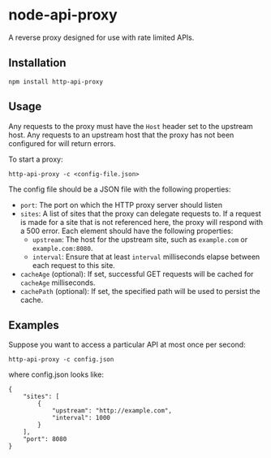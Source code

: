 # node-api-proxy

A reverse proxy designed for use with rate limited APIs.

## Installation

    npm install http-api-proxy
    
## Usage

Any requests to the proxy must have the `Host` header set to the upstream host.
Any requests to an upstream host that the proxy has not been configured for will return errors.

To start a proxy:

    http-api-proxy -c <config-file.json>

The config file should be a JSON file with the following properties:

* `port`: The port on which the HTTP proxy server should listen
* `sites`: A list of sites that the proxy can delegate requests to.
  If a request is made for a site that is not referenced here,
  the proxy will respond with a 500 error.
  Each element should have the following properties:
  * `upstream`: The host for the upstream site, such as `example.com` or `example.com:8080`.
  * `interval`: Ensure that at least `interval` milliseconds elapse between each request to this site.
* `cacheAge` (optional): If set, successful GET requests will be cached for `cacheAge` milliseconds.
* `cachePath` (optional): If set, the specified path will be used to persist the cache.

## Examples

Suppose you want to access a particular API at most once per second:

    http-api-proxy -c config.json

where config.json looks like:

    {
        "sites": [
            {
                "upstream": "http://example.com",
                "interval": 1000
            }
        ],
        "port": 8080
    }
